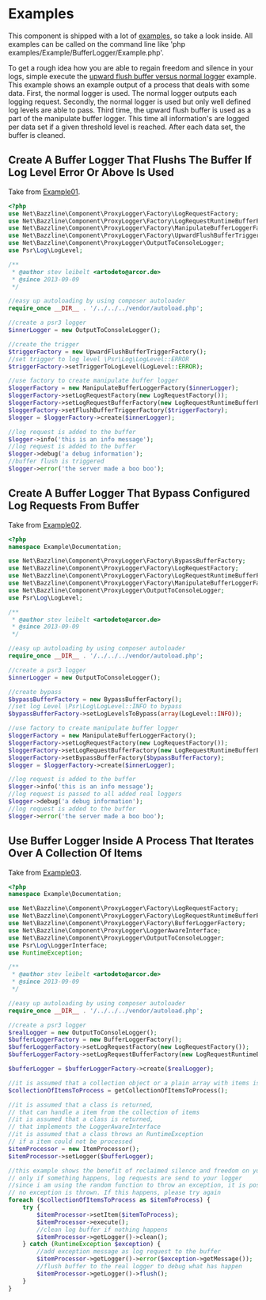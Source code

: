 # Examples

This component is shipped with a lot of [examples](https://github.com/stevleibelt/php_component_proxy_logger/tree/master/examples/Example), so take a look inside. All examples can be called on the command line like 'php examples/Example/BufferLogger/Example.php'.

To get a rough idea how you are able to regain freedom and silence in your logs, simple execute the [upward flush buffer versus normal logger](https://github.com/stevleibelt/php_component_proxy_logger/blob/master/examples/Example/ManipulateBufferLogger/ExampleWithUpwardFlushBufferTriggerVersusNormalLogger.php) example.
This example shows an example output of a process that deals with some data. First, the normal logger is used. The normal logger outputs each logging request. Secondly, the normal logger is used but only well defined log levels are able to pass. Third time, the upward flush buffer is used as a part of the manipulate buffer logger. This time all information's are logged per data set if a given threshold level is reached. After each data set, the buffer is cleaned.

## Create A Buffer Logger That Flushs The Buffer If Log Level Error Or Above Is Used

Take from [Example01](https://github.com/stevleibelt/php_component_proxy_logger/blob/master/examples/Example/Documentation/Example01.php).

```php
<?php
use Net\Bazzline\Component\ProxyLogger\Factory\LogRequestFactory;
use Net\Bazzline\Component\ProxyLogger\Factory\LogRequestRuntimeBufferFactory;
use Net\Bazzline\Component\ProxyLogger\Factory\ManipulateBufferLoggerFactory;
use Net\Bazzline\Component\ProxyLogger\Factory\UpwardFlushBufferTriggerFactory;
use Net\Bazzline\Component\ProxyLogger\OutputToConsoleLogger;
use Psr\Log\LogLevel;

/**
 * @author stev leibelt <artodeto@arcor.de>
 * @since 2013-09-09
 */

//easy up autoloading by using composer autoloader
require_once __DIR__ . '/../../../vendor/autoload.php';

//create a psr3 logger
$innerLogger = new OutputToConsoleLogger();

//create the trigger
$triggerFactory = new UpwardFlushBufferTriggerFactory();
//set trigger to log level \Psr\Log\LogLevel::ERROR
$triggerFactory->setTriggerToLogLevel(LogLevel::ERROR);

//use factory to create manipulate buffer logger
$loggerFactory = new ManipulateBufferLoggerFactory($innerLogger);
$loggerFactory->setLogRequestFactory(new LogRequestFactory());
$loggerFactory->setLogRequestBufferFactory(new LogRequestRuntimeBufferFactory());
$loggerFactory->setFlushBufferTriggerFactory($triggerFactory);
$logger = $loggerFactory->create($innerLogger);

//log request is added to the buffer
$logger->info('this is an info message');
//log request is added to the buffer
$logger->debug('a debug information');
//buffer flush is triggered
$logger->error('the server made a boo boo');
```

## Create A Buffer Logger That Bypass Configured Log Requests From Buffer

Take from [Example02](https://github.com/stevleibelt/php_component_proxy_logger/blob/master/examples/Example/Documentation/Example02.php).

```php
<?php
namespace Example\Documentation;

use Net\Bazzline\Component\ProxyLogger\Factory\BypassBufferFactory;
use Net\Bazzline\Component\ProxyLogger\Factory\LogRequestFactory;
use Net\Bazzline\Component\ProxyLogger\Factory\LogRequestRuntimeBufferFactory;
use Net\Bazzline\Component\ProxyLogger\Factory\ManipulateBufferLoggerFactory;
use Net\Bazzline\Component\ProxyLogger\OutputToConsoleLogger;
use Psr\Log\LogLevel;

/**
 * @author stev leibelt <artodeto@arcor.de>
 * @since 2013-09-09
 */

//easy up autoloading by using composer autoloader
require_once __DIR__ . '/../../../vendor/autoload.php';

//create a psr3 logger
$innerLogger = new OutputToConsoleLogger();

//create bypass
$bypassBufferFactory = new BypassBufferFactory();
//set log Level \Psr\Log\LogLevel::INFO to bypass
$bypassBufferFactory->setLogLevelsToBypass(array(LogLevel::INFO));

//use factory to create manipulate buffer logger
$loggerFactory = new ManipulateBufferLoggerFactory();
$loggerFactory->setLogRequestFactory(new LogRequestFactory());
$loggerFactory->setLogRequestBufferFactory(new LogRequestRuntimeBufferFactory());
$loggerFactory->setBypassBufferFactory($bypassBufferFactory);
$logger = $loggerFactory->create($innerLogger);

//log request is added to the buffer
$logger->info('this is an info message');
//log request is passed to all added real loggers
$logger->debug('a debug information');
//log request is added to the buffer
$logger->error('the server made a boo boo');
```

## Use Buffer Logger Inside A Process That Iterates Over A Collection Of Items

Take from [Example03](https://github.com/stevleibelt/php_component_proxy_logger/blob/master/examples/Example/Documentation/Example03.php).

```php
<?php
namespace Example\Documentation;

use Net\Bazzline\Component\ProxyLogger\Factory\LogRequestFactory;
use Net\Bazzline\Component\ProxyLogger\Factory\LogRequestRuntimeBufferFactory;
use Net\Bazzline\Component\ProxyLogger\Factory\BufferLoggerFactory;
use Net\Bazzline\Component\ProxyLogger\LoggerAwareInterface;
use Net\Bazzline\Component\ProxyLogger\OutputToConsoleLogger;
use Psr\Log\LoggerInterface;
use RuntimeException;

/**
 * @author stev leibelt <artodeto@arcor.de>
 * @since 2013-09-09
 */

//easy up autoloading by using composer autoloader
require_once __DIR__ . '/../../../vendor/autoload.php';

//create a psr3 logger
$realLogger = new OutputToConsoleLogger();
$bufferLoggerFactory = new BufferLoggerFactory();
$bufferLoggerFactory->setLogRequestFactory(new LogRequestFactory());
$bufferLoggerFactory->setLogRequestBufferFactory(new LogRequestRuntimeBufferFactory());

$bufferLogger = $bufferLoggerFactory->create($realLogger);

//it is assumed that a collection object or a plain array with items is returned
$collectionOfItemsToProcess = getCollectionOfItemsToProcess();

//it is assumed that a class is returned,
// that can handle a item from the collection of items
//it is assumed that a class is returned,
// that implements the LoggerAwareInterface
//it is assumed that a class throws an RuntimeException
// if a item could not be processed
$itemProcessor = new ItemProcessor();
$itemProcessor->setLogger($bufferLogger);

//this example shows the benefit of reclaimed silence and freedom on your log
// only if something happens, log requests are send to your logger
//since i am using the random function to throw an exception, it is possible that
// no exception is thrown. If this happens, please try again
foreach ($collectionOfItemsToProcess as $itemToProcess) {
    try {
        $itemProcessor->setItem($itemToProcess);
        $itemProcessor->execute();
        //clean log buffer if nothing happens
        $itemProcessor->getLogger()->clean();
    } catch (RuntimeException $exception) {
        //add exception message as log request to the buffer
        $itemProcessor->getLogger()->error($exception->getMessage());
        //flush buffer to the real logger to debug what has happen
        $itemProcessor->getLogger()->flush();
    }
}
```
